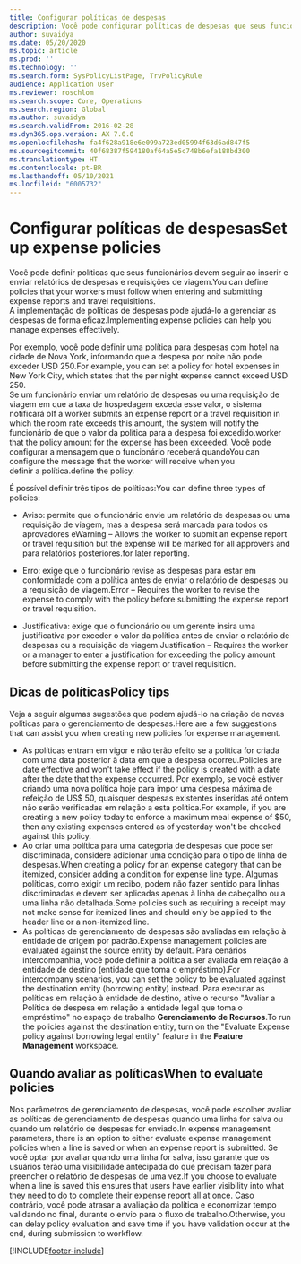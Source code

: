 ```yaml
---
title: Configurar políticas de despesas
description: Você pode configurar políticas de despesas que seus funcionários devem seguir ao inserir e enviar relatórios de despesas e requisições de viagem no Microsoft Dynamics 365 Finance.
author: suvaidya
ms.date: 05/20/2020
ms.topic: article
ms.prod: ''
ms.technology: ''
ms.search.form: SysPolicyListPage, TrvPolicyRule
audience: Application User
ms.reviewer: roschlom
ms.search.scope: Core, Operations
ms.search.region: Global
ms.author: suvaidya
ms.search.validFrom: 2016-02-28
ms.dyn365.ops.version: AX 7.0.0
ms.openlocfilehash: fa4f628a918e6e099a723ed05994f63d6ad847f5
ms.sourcegitcommit: 40f68387f594180af64a5e5c748b6efa188bd300
ms.translationtype: HT
ms.contentlocale: pt-BR
ms.lasthandoff: 05/10/2021
ms.locfileid: "6005732"
---
```

# <a name="set-up-expense-policies"></a><span data-ttu-id="03608-103">Configurar políticas de despesas</span><span class="sxs-lookup"><span data-stu-id="03608-103">Set up expense policies</span></span>

<span data-ttu-id="03608-104">Você pode definir políticas que seus funcionários devem seguir ao inserir e enviar relatórios de despesas e requisições de viagem.</span><span class="sxs-lookup"><span data-stu-id="03608-104">You can define policies that your workers must follow when entering and submitting expense reports and travel requisitions.</span></span>         
<span data-ttu-id="03608-105">A implementação de políticas de despesas pode ajudá-lo a gerenciar as despesas de forma eficaz.</span><span class="sxs-lookup"><span data-stu-id="03608-105">Implementing expense policies can help you manage expenses effectively.</span></span>         

<span data-ttu-id="03608-106">Por exemplo, você pode definir uma política para despesas com hotel na cidade de Nova York, informando que a despesa por noite não pode exceder USD 250.</span><span class="sxs-lookup"><span data-stu-id="03608-106">For example, you can set a policy for hotel expenses in New York City, which states that the per night expense cannot exceed USD 250.</span></span>       
<span data-ttu-id="03608-107">Se um funcionário enviar um relatório de despesas ou uma requisição de viagem em que a taxa de hospedagem exceda esse valor, o sistema notificará o</span><span class="sxs-lookup"><span data-stu-id="03608-107">If a worker submits an expense report or a travel requisition in which the room rate exceeds this amount, the system will notify the</span></span>        
<span data-ttu-id="03608-108">funcionário de que o valor da política para a despesa foi excedido.</span><span class="sxs-lookup"><span data-stu-id="03608-108">worker that the policy amount for the expense has been exceeded.</span></span> <span data-ttu-id="03608-109">Você pode configurar a mensagem que o funcionário receberá quando</span><span class="sxs-lookup"><span data-stu-id="03608-109">You can configure the message that the worker will receive when you</span></span>        
<span data-ttu-id="03608-110">definir a política.</span><span class="sxs-lookup"><span data-stu-id="03608-110">define the policy.</span></span>      
        
<span data-ttu-id="03608-111">É possível definir três tipos de políticas:</span><span class="sxs-lookup"><span data-stu-id="03608-111">You can define three types of policies:</span></span>         
        
- <span data-ttu-id="03608-112">Aviso: permite que o funcionário envie um relatório de despesas ou uma requisição de viagem, mas a despesa será marcada para todos os aprovadores e</span><span class="sxs-lookup"><span data-stu-id="03608-112">Warning – Allows the worker to submit an expense report or travel requisition but the expense will be marked for all approvers and</span></span>        
  <span data-ttu-id="03608-113">para relatórios posteriores.</span><span class="sxs-lookup"><span data-stu-id="03608-113">for later reporting.</span></span>        

- <span data-ttu-id="03608-114">Erro: exige que o funcionário revise as despesas para estar em conformidade com a política antes de enviar o relatório de despesas ou a requisição de viagem.</span><span class="sxs-lookup"><span data-stu-id="03608-114">Error – Requires the worker to revise the expense to comply with the policy before submitting the expense report or travel requisition.</span></span>       
 
 - <span data-ttu-id="03608-115">Justificativa: exige que o funcionário ou um gerente insira uma justificativa por exceder o valor da política antes de enviar o relatório de despesas ou a requisição de viagem.</span><span class="sxs-lookup"><span data-stu-id="03608-115">Justification – Requires the worker or a manager to enter a justification for exceeding the policy amount before submitting the expense report or travel requisition.</span></span>        

## <a name="policy-tips"></a><span data-ttu-id="03608-116">Dicas de políticas</span><span class="sxs-lookup"><span data-stu-id="03608-116">Policy tips</span></span>
<span data-ttu-id="03608-117">Veja a seguir algumas sugestões que podem ajudá-lo na criação de novas políticas para o gerenciamento de despesas.</span><span class="sxs-lookup"><span data-stu-id="03608-117">Here are a few suggestions that can assist you when creating new policies for expense management.</span></span> 
* <span data-ttu-id="03608-118">As políticas entram em vigor e não terão efeito se a política for criada com uma data posterior à data em que a despesa ocorreu.</span><span class="sxs-lookup"><span data-stu-id="03608-118">Policies are date effective and won't take effect if the policy is created with a date after the date that the expense occurred.</span></span> <span data-ttu-id="03608-119">Por exemplo, se você estiver criando uma nova política hoje para impor uma despesa máxima de refeição de US$ 50, quaisquer despesas existentes inseridas até ontem não serão verificadas em relação a esta política.</span><span class="sxs-lookup"><span data-stu-id="03608-119">For example, if you are creating a new policy today to enforce a maximum meal expense of $50, then any existing expenses entered as of yesterday won't be checked against this policy.</span></span>
* <span data-ttu-id="03608-120">Ao criar uma política para uma categoria de despesas que pode ser discriminada, considere adicionar uma condição para o tipo de linha de despesas.</span><span class="sxs-lookup"><span data-stu-id="03608-120">When creating a policy for an expense category that can be itemized, consider adding a condition for expense line type.</span></span> <span data-ttu-id="03608-121">Algumas políticas, como exigir um recibo, podem não fazer sentido para linhas discriminadas e devem ser aplicadas apenas à linha de cabeçalho ou a uma linha não detalhada.</span><span class="sxs-lookup"><span data-stu-id="03608-121">Some policies such as requiring a receipt may not make sense for itemized lines and should only be applied to the header line or a non-itemized line.</span></span> 
* <span data-ttu-id="03608-122">As políticas de gerenciamento de despesas são avaliadas em relação à entidade de origem por padrão.</span><span class="sxs-lookup"><span data-stu-id="03608-122">Expense management policies are evaluated against the source entity by default.</span></span> <span data-ttu-id="03608-123">Para cenários intercompanhia, você pode definir a política a ser avaliada em relação à entidade de destino (entidade que toma o empréstimo).</span><span class="sxs-lookup"><span data-stu-id="03608-123">For intercompany scenarios, you can set the policy to be evaluated against the destination entity (borrowing entity) instead.</span></span> <span data-ttu-id="03608-124">Para executar as políticas em relação à entidade de destino, ative o recurso "Avaliar a Política de despesa em relação à entidade legal que toma o empréstimo" no espaço de trabalho **Gerenciamento de Recursos**.</span><span class="sxs-lookup"><span data-stu-id="03608-124">To run the policies against the destination entity, turn on the "Evaluate Expense policy against borrowing legal entity" feature in the **Feature Management** workspace.</span></span>

## <a name="when-to-evaluate-policies"></a><span data-ttu-id="03608-125">Quando avaliar as políticas</span><span class="sxs-lookup"><span data-stu-id="03608-125">When to evaluate policies</span></span>

<span data-ttu-id="03608-126">Nos parâmetros de gerenciamento de despesas, você pode escolher avaliar as políticas de gerenciamento de despesas quando uma linha for salva ou quando um relatório de despesas for enviado.</span><span class="sxs-lookup"><span data-stu-id="03608-126">In expense management parameters, there is an option to either evaluate expense management policies when a line is saved or when an expense report is submitted.</span></span> <span data-ttu-id="03608-127">Se você optar por avaliar quando uma linha for salva, isso garante que os usuários terão uma visibilidade antecipada do que precisam fazer para preencher o relatório de despesas de uma vez.</span><span class="sxs-lookup"><span data-stu-id="03608-127">If you choose to evaluate when a line is saved this ensures that users have earlier visibility into what they need to do to complete their expense report all at once.</span></span> <span data-ttu-id="03608-128">Caso contrário, você pode atrasar a avaliação da política e economizar tempo validando no final, durante o envio para o fluxo de trabalho.</span><span class="sxs-lookup"><span data-stu-id="03608-128">Otherwise, you can delay policy evaluation and save time if you have validation occur at the end, during submission to workflow.</span></span>


[!INCLUDE[footer-include](../includes/footer-banner.md)]